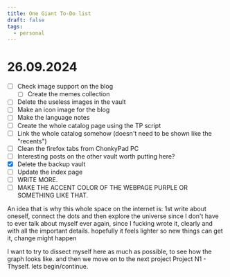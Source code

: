 ```yaml
---
title: One Giant To-Do list
draft: false
tags:
  - personal
---
```

# 26.09.2024
- [ ] Check image support on the blog
	- [ ] Create the memes collection
- [ ] Delete the useless images in the vault
- [ ] Make an icon image for the blog
- [ ] Make the language notes
- [ ] Create the whole catalog page using the TP script
- [ ] Link the whole catalog somehow (doesn't need to be shown like the "recents")
- [ ] Clean the firefox tabs from ChonkyPad PC
- [ ] Interesting posts on the other vault worth putting here?
- [x] Delete the backup vault 
- [ ] Update the index page
- [ ] WRITE MORE.
- [ ] MAKE THE ACCENT COLOR OF THE WEBPAGE PURPLE OR SOMETHING LIKE THAT.

An idea that is why this whole space on the internet is:
1st write about oneself, connect the dots
and then
explore the universe since I don't have to ever talk about myself ever again, since I fucking wrote it, clearly and with all the important details. 
hopefully it feels lighter so new things can get it, change might happen

I want to try to dissect myself here as much as possible, to see how the graph looks like. and then we move on to the next project
Project N1 - Thyself. lets begin/continue.

